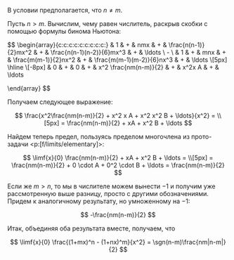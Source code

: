 В условии предполагается, что $n\neq m$.

Пусть $n > m$. Вычислим, чему равен числитель, раскрыв скобки с помощью формулы бинома Ньютона:

$$
\begin{array}{c:c:c:c:c:c:c:c:c:}
	& 1 & + & nmx & + & \frac{n(n-1)}{2}mx^2 & + & \frac{n(n-1)(n-2)}{6}mx^3 & + & \ldots
    \\
    -
    \\
    & 1 & + & mnx & + & \frac{m(m-1)}{2}nx^2 & + & \frac{m(m-1)(m-2)}{6}nx^3 & + & \ldots
    \\[5px]
    \hline
    \\[-8px]
    & 0 & + & 0 & + & x^2 \frac{nm(n-m)}{2} & + & x^2x A & + & \ldots
    
\end{array}
$$

Получаем следующее выражение:

$$ \frac{x^2\frac{nm(n-m)}{2} + x^2 x A + x^2 x^2 B + \ldots}{x^2} = \\[5px] = \frac{nm(n-m)}{2} + xA + x^2 B + \ldots $$

Найдем теперь предел, пользуясь пределом многочлена из прото-задачи <p:[f/limits/elementary]>:

$$ \limf{x}{0} \frac{nm(n-m)}{2} + xA + x^2 B + \ldots = \\[5px] = \frac{nm(n-m)}{2} + 0 \cdot A + 0^2 \cdot B + \ldots = \frac{nm(n-m)}{2} $$

Если же $m > n$, то мы в числителе можем вынести $-1$ и получим уже рассмотренную выше разницу, просто с другими обозначениями. Придем к аналогичному результату, но умноженному на $-1$:

$$ -\frac{nm(n-m)}{2} $$

Итак, объединяя оба результата вместе, получаем, что

$$ \limf{x}{0} \frac{(1+mx)^n - (1+nx)^m}{x^2} = \sgn(n-m)\frac{nm|n-m|}{2} $$